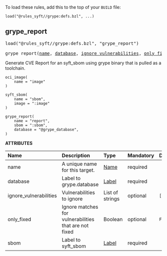 <!-- Generated with Stardoc: http://skydoc.bazel.build -->

To load these rules, add this to the top of your `BUILD` file:

```starlark
load("@rules_syft//grype:defs.bzl", ...)
```

<a id="grype_report"></a>

## grype_report

<pre>
load("@rules_syft//grype:defs.bzl", "grype_report")

grype_report(<a href="#grype_report-name">name</a>, <a href="#grype_report-database">database</a>, <a href="#grype_report-ignore_vulnerabilities">ignore_vulnerabilities</a>, <a href="#grype_report-only_fixed">only_fixed</a>, <a href="#grype_report-sbom">sbom</a>)
</pre>

Generate CVE Report for an syft_sbom using grype binary that is pulled as a toolchain.

```starlark
oci_image(
    name = "image"
)

syft_sbom(
    name = "sbom",
    image = ":image"
)

grype_report(
    name = "report",
    sbom = ":sbom",
    database = "@grype_database",
)
```

**ATTRIBUTES**


| Name  | Description | Type | Mandatory | Default |
| :------------- | :------------- | :------------- | :------------- | :------------- |
| <a id="grype_report-name"></a>name |  A unique name for this target.   | <a href="https://bazel.build/concepts/labels#target-names">Name</a> | required |  |
| <a id="grype_report-database"></a>database |  Label to grype.database   | <a href="https://bazel.build/concepts/labels">Label</a> | required |  |
| <a id="grype_report-ignore_vulnerabilities"></a>ignore_vulnerabilities |  Vulnerabilities to ignore   | List of strings | optional |  `[]`  |
| <a id="grype_report-only_fixed"></a>only_fixed |  Ignore matches for vulnerabilities that are not fixed   | Boolean | optional |  `False`  |
| <a id="grype_report-sbom"></a>sbom |  Label to syft_sbom   | <a href="https://bazel.build/concepts/labels">Label</a> | required |  |


